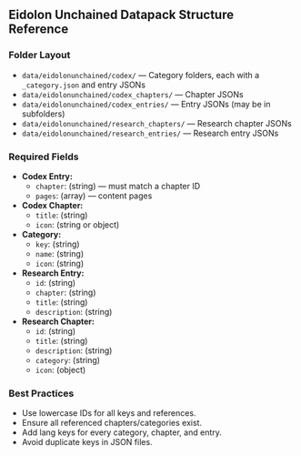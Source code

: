 ## Eidolon Unchained Datapack Structure Reference

### Folder Layout

- `data/eidolonunchained/codex/` — Category folders, each with a `_category.json` and entry JSONs
- `data/eidolonunchained/codex_chapters/` — Chapter JSONs
- `data/eidolonunchained/codex_entries/` — Entry JSONs (may be in subfolders)
- `data/eidolonunchained/research_chapters/` — Research chapter JSONs
- `data/eidolonunchained/research_entries/` — Research entry JSONs

### Required Fields
- **Codex Entry:**
  - `chapter`: (string) — must match a chapter ID
  - `pages`: (array) — content pages
- **Codex Chapter:**
  - `title`: (string)
  - `icon`: (string or object)
- **Category:**
  - `key`: (string)
  - `name`: (string)
  - `icon`: (string)
- **Research Entry:**
  - `id`: (string)
  - `chapter`: (string)
  - `title`: (string)
  - `description`: (string)
- **Research Chapter:**
  - `id`: (string)
  - `title`: (string)
  - `description`: (string)
  - `category`: (string)
  - `icon`: (object)

### Best Practices
- Use lowercase IDs for all keys and references.
- Ensure all referenced chapters/categories exist.
- Add lang keys for every category, chapter, and entry.
- Avoid duplicate keys in JSON files.
